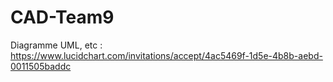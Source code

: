 # CAD-Team9
Diagramme UML, etc : https://www.lucidchart.com/invitations/accept/4ac5469f-1d5e-4b8b-aebd-0011505baddc